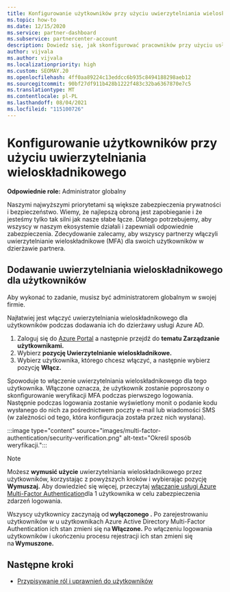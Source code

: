 ```yaml
---
title: Konfigurowanie użytkowników przy użyciu uwierzytelniania wieloskładnikowego
ms.topic: how-to
ms.date: 12/15/2020
ms.service: partner-dashboard
ms.subservice: partnercenter-account
description: Dowiedz się, jak skonfigurować pracowników przy użyciu usługi MFA
author: vijvala
ms.author: vijvala
ms.localizationpriority: high
ms.custom: SEOMAY.20
ms.openlocfilehash: 4ff0aa89224c13eddcc6b935c8494188298aeb12
ms.sourcegitcommit: 90bf27df911b428b1222f483c32ba6367870e7c5
ms.translationtype: MT
ms.contentlocale: pl-PL
ms.lasthandoff: 08/04/2021
ms.locfileid: "115100726"
---
```

# <a name="set-up-your-users-with-multi-factor-authentication"></a>Konfigurowanie użytkowników przy użyciu uwierzytelniania wieloskładnikowego

**Odpowiednie role:** Administrator globalny

Naszymi najwyższymi priorytetami są większe zabezpieczenia prywatności i bezpieczeństwo. Wiemy, że najlepszą obroną jest zapobieganie i że jesteśmy tylko tak silni jak nasze słabe łącze. Dlatego potrzebujemy, aby wszyscy w naszym ekosystemie działali i zapewniali odpowiednie zabezpieczenia. Zdecydowanie zalecamy, aby wszyscy partnerzy włączyli uwierzytelnianie wieloskładnikowe (MFA) dla swoich użytkowników w dzierżawie partnera. 

## <a name="add-multi-factor-authentication-for-your-users"></a>Dodawanie uwierzytelniania wieloskładnikowego dla użytkowników

Aby wykonać to zadanie, musisz być administratorem globalnym w swojej firmie.

Najłatwiej jest włączyć uwierzytelniania wieloskładnikowego dla użytkowników podczas dodawania ich do dzierżawy usługi Azure AD.

1. Zaloguj się do [Azure Portal](https://portal.azure.com) a następnie przejdź do **tematu Zarządzanie użytkownikami.**
1. Wybierz **pozycję Uwierzytelnianie wieloskładnikowe.**
1. Wybierz użytkownika, którego chcesz włączyć, a następnie wybierz pozycję **Włącz.**

Spowoduje to włączenie uwierzytelniania wieloskładnikowego dla tego użytkownika. Włączone oznacza, że użytkownik zostanie poproszony o skonfigurowanie weryfikacji MFA podczas pierwszego logowania. Następnie podczas logowania zostanie wyświetlony monit o podanie kodu wysłanego do nich za pośrednictwem poczty e-mail lub wiadomości SMS (w zależności od tego, która konfiguracja została przez nich wysłana).  

:::image type="content" source="images/multi-factor-authentication/security-verification.png" alt-text="Określ sposób weryfikacji.":::

>[!NOTE]
>Możesz **wymusić użycie** uwierzytelniania wieloskładnikowego przez użytkowników, korzystając z powyższych kroków i wybierając pozycję **Wymuszaj.** Aby dowiedzieć się więcej, przeczytaj [włączanie usługi Azure Multi-Factor Authentication](/azure/active-directory/authentication/howto-mfa-userstates)dla 1 użytkownika w celu zabezpieczenia zdarzeń logowania. 

Wszyscy użytkownicy zaczynają od **wyłączonego .** Po zarejestrowaniu użytkowników w u użytkownikach Azure Active Directory Multi-Factor Authentication ich stan zmieni się na **Włączone.** Po włączeniu logowania użytkowników i ukończeniu procesu rejestracji ich stan zmieni się na **Wymuszone.** 

## <a name="next-steps"></a>Następne kroki

- [Przypisywanie ról i uprawnień do użytkowników](permissions-overview.md)